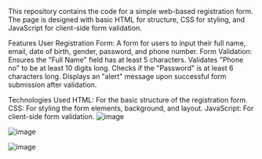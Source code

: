 This repository contains the code for a simple web-based registration form. The page is designed with basic HTML for structure, CSS for styling, and JavaScript for client-side form validation.

Features
User Registration Form: A form for users to input their full name, email, date of birth, gender, password, and phone number.
Form Validation:
Ensures the "Full Name" field has at least 5 characters.
Validates "Phone no" to be at least 10 digits long.
Checks if the "Password" is at least 6 characters long.
Displays an "alert" message upon successful form submission after validation.

Technologies Used
HTML: For the basic structure of the registration form.
CSS: For styling the form elements, background, and layout.
JavaScript: For client-side form validation.
![image](https://github.com/user-attachments/assets/d9e5a6d8-9147-4fde-b38f-00900f6d3f70)

![image](https://github.com/user-attachments/assets/fb71ada1-4b87-45d9-984a-c51cb17e5c9b)

![image](https://github.com/user-attachments/assets/a5c0b7ad-5cae-4b50-a482-20ff2ac868da)
